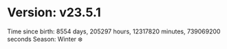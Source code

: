 # Version: v23.5.1
Time since birth: 8554 days, 205297 hours, 12317820 minutes, 739069200 seconds
Season: Winter ❄️
